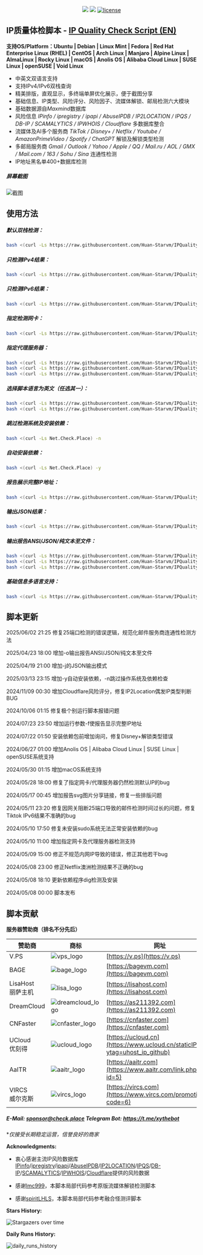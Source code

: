 <p align="center">
<img src="https://hits.xykt.de/ip.svg?action=view&count_bg=%2379C83D&title_bg=%23555555&title=Runs&edge_flat=false"/> 
<img src="https://hits.xykt.de/ip_github.svg?action=hit&count_bg=%233DC8C0&title_bg=%23555555&title=Visits&edge_flat=false"/> 
<a href="/LICENSE"><img src="https://img.shields.io/badge/License-AGPL%20v3-blue.svg" alt="license" /></a>  
</p>

## IP质量体检脚本  -  [IP Quality Check Script (EN)](https://github.com/xykt/IPQuality/blob/main/README_EN.md)

**支持OS/Platform：Ubuntu | Debian | Linux Mint | Fedora | Red Hat Enterprise Linux (RHEL) | CentOS | Arch Linux | Manjaro | Alpine Linux | AlmaLinux | Rocky Linux | macOS | Anolis OS | Alibaba Cloud Linux | SUSE Linux | openSUSE | Void Linux**

- 中英文双语言支持
- 支持IPv4/IPv6双栈查询
- 精美排版，直观显示，多终端单屏优化展示，便于截图分享
- 基础信息、IP类型、风险评分、风险因子、流媒体解锁、邮局检测六大模块
- 基础数据源自*Maxmind*数据库
- 风险信息 *IPinfo / ipregistry / ipapi / AbuseIPDB / IP2LOCATION / IPQS / DB-IP / SCAMALYTICS / IPWHOIS / Cloudflare* 多数据库整合
- 流媒体及AI多个服务商 *TikTok / Disney+ / Netflix / Youtube / AmazonPrimeVideo / Spotify / ChatGPT* 解锁及解锁类型检测
- 多邮局服务商 *Gmail / Outlook / Yahoo / Apple / QQ / Mail.ru / AOL / GMX / Mail.com / 163 / Sohu / Sina* 连通性检测
- IP地址黑名单400+数据库检测

##### 屏幕截图
![截图](https://raw.githubusercontent.com/xykt/IPQuality/main/res/cn_IPv4.svg)

## 使用方法

##### 默认双栈检测：
````bash
bash <(curl -Ls https://raw.githubusercontent.com/Huan-Starvm/IPQuality-Mini/refs/heads/main/ip.sh)
````

##### 只检测IPv4结果：
````bash
bash <(curl -Ls https://raw.githubusercontent.com/Huan-Starvm/IPQuality-Mini/refs/heads/main/ip.sh) -4
````

##### 只检测IPv6结果：
````bash
bash <(curl -Ls https://raw.githubusercontent.com/Huan-Starvm/IPQuality-Mini/refs/heads/main/ip.sh) -6
````

##### 指定检测网卡：
````bash
bash <(curl -Ls https://raw.githubusercontent.com/Huan-Starvm/IPQuality-Mini/refs/heads/main/ip.sh) -i eth0
````

##### 指定代理服务器：
````bash
bash <(curl -Ls https://raw.githubusercontent.com/Huan-Starvm/IPQuality-Mini/refs/heads/main/ip.sh) -x http://username:password@proxyserver:port
bash <(curl -Ls https://raw.githubusercontent.com/Huan-Starvm/IPQuality-Mini/refs/heads/main/ip.sh) -x https://username:password@proxyserver:port
bash <(curl -Ls https://raw.githubusercontent.com/Huan-Starvm/IPQuality-Mini/refs/heads/main/ip.sh) -x socks5://username:password@socksproxy:port
````

##### 选择脚本语言为英文（任选其一）：
````bash
bash <(curl -Ls https://raw.githubusercontent.com/Huan-Starvm/IPQuality-Mini/refs/heads/main/ip.sh) -E
bash <(curl -Ls https://raw.githubusercontent.com/Huan-Starvm/IPQuality-Mini/refs/heads/main/ip.sh) -l en
````

##### 跳过检测系统及安装依赖：
````bash
bash <(curl -Ls Net.Check.Place) -n
````

##### 自动安装依赖：
````bash
bash <(curl -Ls Net.Check.Place) -y
````

##### 报告展示完整IP地址：
````bash
bash <(curl -Ls https://raw.githubusercontent.com/Huan-Starvm/IPQuality-Mini/refs/heads/main/ip.sh) -f
````

##### 输出JSON结果：
````bash
bash <(curl -Ls https://raw.githubusercontent.com/Huan-Starvm/IPQuality-Mini/refs/heads/main/ip.sh) -j
````

##### 输出报告ANSI/JSON/纯文本至文件：
````bash
bash <(curl -Ls https://raw.githubusercontent.com/Huan-Starvm/IPQuality-Mini/refs/heads/main/ip.sh) -o /path/to/file.ansi
bash <(curl -Ls https://raw.githubusercontent.com/Huan-Starvm/IPQuality-Mini/refs/heads/main/ip.sh) -o /path/to/file.json
bash <(curl -Ls https://raw.githubusercontent.com/Huan-Starvm/IPQuality-Mini/refs/heads/main/ip.sh) -o /path/to/file.txtoranyother
````

##### 基础信息多语言支持：
````bash
bash <(curl -Ls https://raw.githubusercontent.com/Huan-Starvm/IPQuality-Mini/refs/heads/main/ip.sh) -l jp|es|de|fr|ru|pt
````

## 脚本更新

2025/06/02 21:25 修复25端口检测的错误逻辑，规范化邮件服务商连通性检测方法

2025/04/23 18:00 增加-o输出报告ANSI/JSON/纯文本至文件

2025/04/19 21:00 增加-j的JSON输出模式

2025/03/13 23:15 增加-y自动安装依赖，-n跳过操作系统及依赖检查

2024/11/09 00:30 增加Cloudflare风险评分，修复IP2Location偶发IP类型判断BUG

2024/10/06 01:15 修复极个别运行脚本报错问题

2024/07/23 23:50 增加运行参数-f使报告显示完整IP地址

2024/07/22 01:50 安装依赖包前增加询问，修复Disney+解锁类型错误

2024/06/27 01:00 增加Anolis OS | Alibaba Cloud Linux | SUSE Linux | openSUSE系统支持

2024/05/30 01:15 增加macOS系统支持

2024/05/28 18:00 修复了指定网卡/代理服务器仍然检测默认IP的bug

2024/05/17 00:45 增加报告svg图片分享链接，修复一些排版问题

2024/05/11 23:20 修复因网关阻断25端口导致的邮件检测时间过长的问题，修复Tiktok IPv6结果不准确的bug

2024/05/10 17:50 修复未安装sudo系统无法正常安装依赖的bug

2024/05/10 11:00 增加指定网卡及代理服务器检测支持

2024/05/09 15:00 修正不规范内网IP导致的错误，修正其他若干bug

2024/05/08 23:00 修正Netflix澳洲检测结果不正确的bug

2024/05/08 18:10 更新依赖程序dig检测及安装

2024/05/08 00:00 脚本发布

## 脚本贡献

**服务器赞助商（排名不分先后）**

| 赞助商 | 商标 | 网址 | 
| - | - | - | 
| V.PS | ![vps_logo](https://raw.githubusercontent.com/xykt/IPQuality/main/res/sponsor/logo_vps.png) | [https://v.ps](https://v.ps)| 
| BAGE | ![bage_logo](https://raw.githubusercontent.com/xykt/IPQuality/main/res/sponsor/logo_bage.png) | [https://bagevm.com](https://bagevm.com)|
| LisaHost</br>丽萨主机 | ![lisa_logo](https://raw.githubusercontent.com/xykt/IPQuality/main/res/sponsor/logo_lisa.png) | [https://lisahost.com](https://lisahost.com)|
| DreamCloud | ![dreamcloud_logo](https://raw.githubusercontent.com/xykt/IPQuality/main/res/sponsor/logo_dreamcloud.png) | [https://as211392.com](https://as211392.com)|
| CNFaster | ![cnfaster_logo](https://raw.githubusercontent.com/xykt/IPQuality/main/res/sponsor/logo_cnfaster.png) | [https://cnfaster.com](https://cnfaster.com)|
| UCloud</br>优刻得 | ![ucloud_logo](https://raw.githubusercontent.com/xykt/IPQuality/main/res/sponsor/logo_ucloud.png) | [https://ucloud.cn](https://www.ucloud.cn/staticIPHost?ytag=uhost_ip_github)|
| AaITR | ![aaitr_logo](https://raw.githubusercontent.com/xykt/IPQuality/main/res/sponsor/logo_aaitr.png) | [https://aaitr.com](https://www.aaitr.com/link.php?id=5)| 
| VIRCS</br>威尔克斯 | ![vircs_logo](https://raw.githubusercontent.com/xykt/IPQuality/main/res/sponsor/logo_vircs.png) | [https://vircs.com](https://www.vircs.com/promotion?code=6)| 

##### *E-Mail: sponsor@check.place Telegram Bot: https://t.me/xythebot*
**仅接受长期稳定运营，信誉良好的商家*

**Acknowledgments:**

- 衷心感谢主流IP风险数据库[IPinfo](https://ipinfo.io/)/[ipregistry](https://ipregistry.co/)/[ipapi](https://ipapi.is/)/[AbuseIPDB](https://www.abuseipdb.com/)/[IP2LOCATION](https://www.ip2location.com/)/[IPQS](https://www.ipqualityscore.com/)/[DB-IP](https://db-ip.com/)/[SCAMALYTICS](https://scamalytics.com/)/[IPWHOIS](https://ipwhois.io/)/[Cloudflare](https://cloudflare.com/)提供的风险数据

- 感谢[lmc999](https://github.com/lmc999/RegionRestrictionCheck)，本脚本局部代码参考原版流媒体解锁检测脚本

- 感谢[spiritLHLS](https://github.com/spiritLHLS/ecs)，本脚本局部代码参考融合怪测评脚本

**Stars History:**

![Stargazers over time](https://starchart.cc/xykt/IPQuality.svg?background=%23FFFFFF&axis=%23333333&line=%2377ff77)

**Daily Runs History:**

![daily_runs_history](https://hits.xykt.de/history/ip.svg?days=46&chartType=bar&title=IP%E8%B4%A8%E9%87%8F%E4%BD%93%E6%A3%80%E8%84%9A%E6%9C%AC%E6%AF%8F%E6%97%A5%E8%BF%90%E8%A1%8C%E9%87%8F%E7%BB%9F%E8%AE%A1&width=1024&height=400&color=green)

